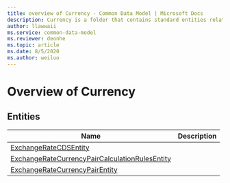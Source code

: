 ```yaml
---
title: overview of Currency - Common Data Model | Microsoft Docs
description: Currency is a folder that contains standard entities related to the Common Data Model.
author: llawwaii
ms.service: common-data-model
ms.reviewer: deonhe
ms.topic: article
ms.date: 8/5/2020
ms.author: weiluo
---
```


# Overview of Currency


## Entities

|Name|Description|
|---|---|
|[ExchangeRateCDSEntity](ExchangeRateCDSEntity.md)||
|[ExchangeRateCurrencyPairCalculationRulesEntity](ExchangeRateCurrencyPairCalculationRulesEntity.md)||
|[ExchangeRateCurrencyPairEntity](ExchangeRateCurrencyPairEntity.md)||
